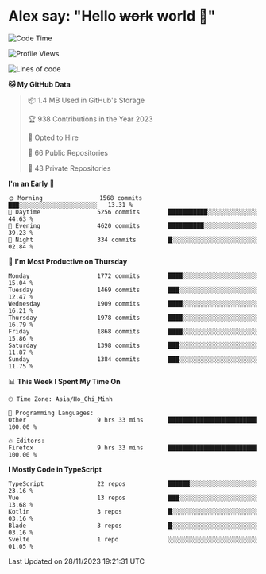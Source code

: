 # Alex say: "Hello ~~work~~ world 🐾"

<!--START_SECTION:waka-->
![Code Time](http://img.shields.io/badge/Code%20Time-1%2C036%20hrs%2053%20mins-blue)

![Profile Views](http://img.shields.io/badge/Profile%20Views-1-blue)

![Lines of code](https://img.shields.io/badge/From%20Hello%20World%20I%27ve%20Written-12.5%20million%20lines%20of%20code-blue)

**🐱 My GitHub Data** 

> 📦 1.4 MB Used in GitHub's Storage 
 > 
> 🏆 938 Contributions in the Year 2023
 > 
> 💼 Opted to Hire
 > 
> 📜 66 Public Repositories 
 > 
> 🔑 43 Private Repositories 
 > 
**I'm an Early 🐤** 

```text
🌞 Morning                1568 commits        ███░░░░░░░░░░░░░░░░░░░░░░   13.31 % 
🌆 Daytime                5256 commits        ███████████░░░░░░░░░░░░░░   44.63 % 
🌃 Evening                4620 commits        ██████████░░░░░░░░░░░░░░░   39.23 % 
🌙 Night                  334 commits         █░░░░░░░░░░░░░░░░░░░░░░░░   02.84 % 
```
📅 **I'm Most Productive on Thursday** 

```text
Monday                   1772 commits        ████░░░░░░░░░░░░░░░░░░░░░   15.04 % 
Tuesday                  1469 commits        ███░░░░░░░░░░░░░░░░░░░░░░   12.47 % 
Wednesday                1909 commits        ████░░░░░░░░░░░░░░░░░░░░░   16.21 % 
Thursday                 1978 commits        ████░░░░░░░░░░░░░░░░░░░░░   16.79 % 
Friday                   1868 commits        ████░░░░░░░░░░░░░░░░░░░░░   15.86 % 
Saturday                 1398 commits        ███░░░░░░░░░░░░░░░░░░░░░░   11.87 % 
Sunday                   1384 commits        ███░░░░░░░░░░░░░░░░░░░░░░   11.75 % 
```


📊 **This Week I Spent My Time On** 

```text
🕑︎ Time Zone: Asia/Ho_Chi_Minh

💬 Programming Languages: 
Other                    9 hrs 33 mins       █████████████████████████   100.00 % 

🔥 Editors: 
Firefox                  9 hrs 33 mins       █████████████████████████   100.00 % 
```

**I Mostly Code in TypeScript** 

```text
TypeScript               22 repos            ██████░░░░░░░░░░░░░░░░░░░   23.16 % 
Vue                      13 repos            ███░░░░░░░░░░░░░░░░░░░░░░   13.68 % 
Kotlin                   3 repos             █░░░░░░░░░░░░░░░░░░░░░░░░   03.16 % 
Blade                    3 repos             █░░░░░░░░░░░░░░░░░░░░░░░░   03.16 % 
Svelte                   1 repo              ░░░░░░░░░░░░░░░░░░░░░░░░░   01.05 % 
```




 Last Updated on 28/11/2023 19:21:31 UTC
<!--END_SECTION:waka-->
